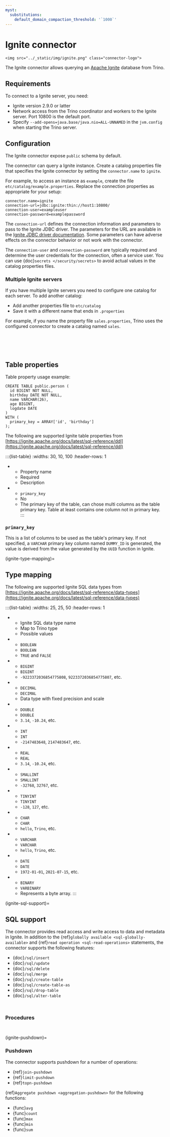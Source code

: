 ```yaml
---
myst:
  substitutions:
    default_domain_compaction_threshold: '`1000`'
---
```


# Ignite connector

```{raw} html
<img src="../_static/img/ignite.png" class="connector-logo">
```

The Ignite connector allows querying an [Apache Ignite](https://ignite.apache.org/)
database from Trino.

## Requirements

To connect to a Ignite server, you need:

- Ignite version 2.9.0 or latter
- Network access from the Trino coordinator and workers to the Ignite
  server. Port 10800 is the default port.
- Specify `--add-opens=java.base/java.nio=ALL-UNNAMED` in the `jvm.config` when starting the Trino server.

## Configuration

The Ignite connector expose `public` schema by default.

The connector can query a Ignite instance. Create a catalog properties file
that specifies the Ignite connector by setting the `connector.name` to
`ignite`.

For example, to access an instance as `example`, create the file
`etc/catalog/example.properties`. Replace the connection properties as
appropriate for your setup:

```text
connector.name=ignite
connection-url=jdbc:ignite:thin://host1:10800/
connection-user=exampleuser
connection-password=examplepassword
```

The `connection-url` defines the connection information and parameters to pass
to the Ignite JDBC driver. The parameters for the URL are available in the
[Ignite JDBC driver documentation](https://ignite.apache.org/docs/latest/SQL/JDBC/jdbc-driver).
Some parameters can have adverse effects on the connector behavior or not work
with the connector.

The `connection-user` and `connection-password` are typically required and
determine the user credentials for the connection, often a service user. You can
use {doc}`secrets </security/secrets>` to avoid actual values in the catalog
properties files.

### Multiple Ignite servers

If you have multiple Ignite servers you need to configure one
catalog for each server. To add another catalog:

- Add another properties file to `etc/catalog`
- Save it with a different name that ends in `.properties`

For example, if you name the property file `sales.properties`, Trino uses the
configured connector to create a catalog named `sales`.

```{include} jdbc-common-configurations.fragment
```

```{include} query-comment-format.fragment
```

```{include} jdbc-domain-compaction-threshold.fragment
```

```{include} jdbc-case-insensitive-matching.fragment
```

```{include} non-transactional-insert.fragment
```

## Table properties

Table property usage example:

```
CREATE TABLE public.person (
  id BIGINT NOT NULL,
  birthday DATE NOT NULL,
  name VARCHAR(26),
  age BIGINT,
  logdate DATE
)
WITH (
  primary_key = ARRAY['id', 'birthday']
);
```

The following are supported Ignite table properties from [https://ignite.apache.org/docs/latest/sql-reference/ddl](https://ignite.apache.org/docs/latest/sql-reference/ddl)

:::{list-table}
:widths: 30, 10, 100
:header-rows: 1

* - Property name
  - Required
  - Description
* - `primary_key`
  - No
  - The primary key of the table, can chose multi columns as the table primary
    key. Table at least contains one column not in primary key.
:::

### `primary_key`

This is a list of columns to be used as the table's primary key. If not specified, a `VARCHAR` primary key column named `DUMMY_ID` is generated,
the value is derived from the value generated by the `UUID` function in Ignite.

(ignite-type-mapping)=
## Type mapping

The following are supported Ignite SQL data types from [https://ignite.apache.org/docs/latest/sql-reference/data-types](https://ignite.apache.org/docs/latest/sql-reference/data-types)

:::{list-table}
:widths: 25, 25, 50
:header-rows: 1

* - Ignite SQL data type name
  - Map to Trino type
  - Possible values
* - `BOOLEAN`
  - `BOOLEAN`
  - `TRUE` and `FALSE`
* - `BIGINT`
  - `BIGINT`
  - `-9223372036854775808`, `9223372036854775807`, etc.
* - `DECIMAL`
  - `DECIMAL`
  - Data type with fixed precision and scale
* - `DOUBLE`
  - `DOUBLE`
  - `3.14`, `-10.24`, etc.
* - `INT`
  - `INT`
  - `-2147483648`, `2147483647`, etc.
* - `REAL`
  - `REAL`
  - `3.14`, `-10.24`, etc.
* - `SMALLINT`
  - `SMALLINT`
  - `-32768`, `32767`, etc.
* - `TINYINT`
  - `TINYINT`
  - `-128`, `127`, etc.
* - `CHAR`
  - `CHAR`
  - `hello`, `Trino`, etc.
* - `VARCHAR`
  - `VARCHAR`
  - `hello`, `Trino`, etc.
* - `DATE`
  - `DATE`
  - `1972-01-01`, `2021-07-15`, etc.
* - `BINARY`
  - `VARBINARY`
  - Represents a byte array.
:::

(ignite-sql-support)=
## SQL support

The connector provides read access and write access to data and metadata in
Ignite.  In addition to the {ref}`globally available
<sql-globally-available>` and {ref}`read operation <sql-read-operations>`
statements, the connector supports the following features:

- {doc}`/sql/insert`
- {doc}`/sql/update`
- {doc}`/sql/delete`
- {doc}`/sql/merge`
- {doc}`/sql/create-table`
- {doc}`/sql/create-table-as`
- {doc}`/sql/drop-table`
- {doc}`/sql/alter-table`

```{include} sql-update-limitation.fragment
```

```{include} alter-table-limitation.fragment
```

### Procedures

```{include} jdbc-procedures-flush.fragment
```
```{include} procedures-execute.fragment
```

(ignite-pushdown)=
### Pushdown

The connector supports pushdown for a number of operations:

- {ref}`join-pushdown`
- {ref}`limit-pushdown`
- {ref}`topn-pushdown`

{ref}`Aggregate pushdown <aggregation-pushdown>` for the following functions:

- {func}`avg`
- {func}`count`
- {func}`max`
- {func}`min`
- {func}`sum`


```{include} no-pushdown-text-type.fragment
```

